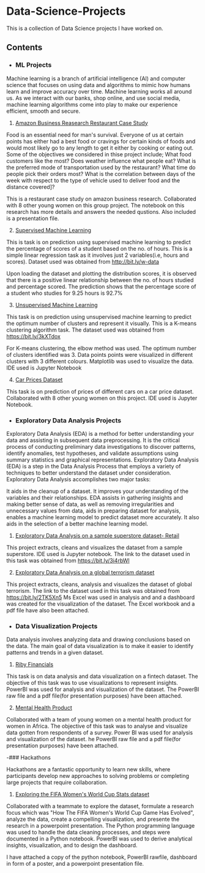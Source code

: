 # Data-Science-Projects
This is a collection of Data Science projects I have worked on.

## Contents

- ### ML Projects

Machine learning is a branch of artificial intelligence (AI) and computer science that focuses on using data and algorithms to mimic how humans learn and improve accuracy over time. Machine learning works all around us. As we interact with our banks, shop online, and use social media, machine learning algorithms come into play to make our experience efficient, smooth and secure. 
1. [Amazon Business Reasearch Restaurant Case Study](https://github.com/Temiwaji/Data-Science-Projects/blob/main/ML%20Projects/Amazon%20Business%20Research%20Analyst%20Dataset/Amazon%20Business%20Research%20Analyst%20Dataset.ipynb)

Food is an essential need for man's survival. Everyone of us at certain points has either had a best food or cravings for certain kinds of foods and would most likely go to any length to get it either by cooking or eating out. Some of the objectives we considered in thise project include; What food customers like the most? Does weather influence what people eat? What is the preferred mode of transportation used by the restaurant? What time do people pick their orders most? What is the correlation between days of the week with respect to the type of vehicle used to deliver food and the distance covered]?

This is a restaurant case study on amazon business research. Collaborated with 8 other young women on this group project. The notebook on this research has more details and answers the needed qustions. Also included is a presentation file.

2. [Supervised Machine Learning](https://github.com/Temiwaji/Data-Science-Projects/blob/main/ML%20Projects/TSF%20Task%201.ipynb)

This is task is on prediction using supervised machine learning to predict the percentage of scores of a student based on the no. of hours. This is a simple linear regression task as it involves just 2 variables(i.e, hours and scores). Dataset used was obtained from http://bit.ly/w-data

Upon loading the dataset and plotting the distribution scores, it is observed that there is a positive linear relationship between the no. of hours studied and percentage scored. The prediction shows that the percentage score of a student who studies for 9.25 hours is 92.7%

3. [Unsupervised Machine Learning](https://github.com/Temiwaji/Data-Science-Projects/blob/main/ML%20Projects/TSF%20Task%202-%20Unsupervised%20Machine%20Learning.ipynb)

This task is on prediction using unsupervised machine learning to predict the optimum number of clusters and represent it visually. This is a K-means clustering algorithm task. The dataset used was obtained from https://bit.ly/3kXTdox

For K-means clustering, the elbow method was used. The optimum number of clusters identified was 3. Data points points were visualized in different clusters with 3 different colours. Matplotlib was used to visualize the data. IDE used is Jupyter Notebook

4. [Car Prices Dataset](https://github.com/Temiwaji/Data-Science-Projects/blob/main/ML%20Projects/Car%20Prices%20Dataset.ipynb)

This task is on prediction of prices of different cars on a car price dataset. Collaborated with 8 other young women on this project. IDE used is Jupyter Notebook.

- ### Exploratory Data Analysis Projects

Exploratory Data Analysis (EDA) is a method for better understanding your data and assisting in subsequent data preprocessing. It is the critical process of conducting preliminary data investigations to discover patterns, identify anomalies, test hypotheses, and validate assumptions using summary statistics and graphical representations. Exploratory Data Analysis (EDA) is a step in the Data Analysis Process that employs a variety of techniques to better understand the dataset under consideration. Exploratory Data Analysis accomplishes two major tasks:

It aids in the cleanup of a dataset. It improves your understanding of the variables and their relationships. EDA assists in gathering insights and making better sense of data, as well as removing irregularities and unnecessary values from data, aids in preparing dataset for analysis, enables a machine learning model to predict dataset more accurately. It also aids in the selection of a better machine learning model.
1. [Exploratory Data Analysis on a sample superstore dataset- Retail](https://github.com/Temiwaji/Data-Science-Projects/blob/main/EDA%20Projects/TSF-%20Task%203.ipynb)

 This project extracts, cleans and visualizes the dataset from a sample superstore. IDE used is Jupyter notebook. The link to the dataset used in this task was obtained from https://bit.ly/3i4rbWl

2. [Exploratory Data Analysis on a global terrorism dataset](https://github.com/Temiwaji/Data-Science-Projects/blob/main/EDA%20Projects/TSF%20-%20Task%204/TSF-%20Task%204.pdf)

This project extracts, cleans, analysis and visualizes the dataset of global terrorism. The link to the dataset used in this task was obtained from https://bit.ly/2TK5Xn5 Ms Excel was used in analysis and and a dashboard was created for the visualization of the dataset. The Excel workbook and a pdf file have also been attached.

- ### Data Visualization Projects

Data analysis involves analyzing data and drawing conclusions based on the data. The main goal of data visualization is to make it easier to identify patterns and trends in a given dataset.
1. [Riby Financials](https://github.com/Temiwaji/Data-Science-Projects/blob/main/Data%20Visualization%20Projects/Riby%20Financials%20Dataset/Riby%20Assignment_Nwajiunor%20Edgar_Group%205.pdf)

This task is on data analysis and data visualization on a fintech dataset. The objective of this task was to use visualizations to represent insights. PowerBI was used for analysis and visualization of the dataset. The PowerBI raw file and a pdf file(for presentation purposes) have been attached.

2. [Mental Health Product](https://github.com/Temiwaji/Data-Science-Projects/blob/main/Data%20Visualization%20Projects/Mental%20Health%20Product/Mental%20health%20product%20survey_%20Updated_1.pdf)

Collaborated with a team of young women on a mental health product for women in Africa. The objective of this task was to analyse and visualize data gotten from respondents of a survey. Power BI was used for analysis and visualization of the dataset. he PowerBI raw file and a pdf file(for presentation purposes) have been attached.

-### Hackathons

Hackathons are a fantastic opportunity to learn new skills, where participants develop new approaches to solving problems or completing large projects that require collaboration. 
1. [Exploring the FIFA Women's World Cup Stats dataset]()

Collaborated with a teammate to explore the dataset, formulate a research focus which was "How The FIFA Women's World Cup Game Has Evolved", analyze the data, create a compelling visualization, and presente the research in a powerpoint presentation. The Python programming language was used to handle the data cleaning processes, and steps were documented in a Python notebook. PowerBI was used to derive analytical insights, visualization, and to design the dashboard.

I have attached a copy of the python notebook, PowerBI rawfile, dashboard in form of a poster, and a powerpoint presentation file.

